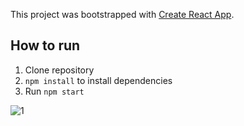 This project was bootstrapped with [Create React App](https://github.com/facebookincubator/create-react-app).

## How to run
1. Clone repository
2. `npm install` to install dependencies
3. Run `npm start`

![1](https://cloud.githubusercontent.com/assets/9130018/24211120/f2a6fd6a-0f4c-11e7-9239-bbb62825abbb.png)